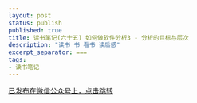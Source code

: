 ```yaml
---
layout: post
status: publish
published: true
title: 读书笔记(六十五) 如何做软件分析3 - 分析的目标与层次
description: "读书 书 看书 读后感"
excerpt_separator: ===
tags:
- 读书笔记
---
```


[已发布在微信公众号上，点击跳转](https://mp.weixin.qq.com/s?__biz=MzU1ODY1ODY2NA==&mid=2247485559&idx=1&sn=c1e0179ea5cf96c0e4f747e2716eab94&chksm=fc226d70cb55e4666e71c519db815a5434b07ae1698b132fed8225bedd87b6d7b0660031b202&token=546801700&lang=zh_CN#rd)






